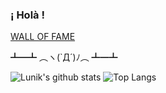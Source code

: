 ### ¡ Holà !

[WALL OF FAME](https://lunik.tiwabbit.fr/wof/)

┻━┻ ︵ヽ(`Д´)ﾉ︵﻿ ┻━┻

<!-- Generated thank's to https://github.com/anuraghazra/github-readme-stats -->
![Lunik's github stats](https://github-readme-stats.vercel.app/api?username=Lunik&show_icons=true&theme=merko)
![Top Langs](https://github-readme-stats.vercel.app/api/top-langs/?username=Lunik&layout=compact&theme=merko)

<!-- Hello there ! -->
